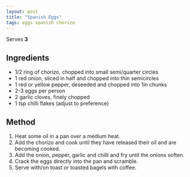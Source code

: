 ```yaml
---
layout: post
title: "Spanish Eggs"
tags: eggs spanish chorizo
---
```


Serves **3**

## Ingredients

* 1/2 ring of chorizo, chopped into small semi/quarter circles
* 1 red onion, sliced in half and chopped into thin semicircles
* 1 red or yellow pepper, deseeded and chopped into 1in chunks
* 2-3 eggs per person
* 2 garlic cloves, finely chopped
* 1 tsp chilli flakes (adjust to preference)

## Method

1. Heat some oil in a pan over a medium heat.
2. Add the chorizo and cook until they have released their oil and are becoming cooked.
3. Add the onion, pepper, garlic and chilli and fry until the onions soften.
4. Crack the eggs directly into the pan and scramble.
5. Serve with/on toast or toasted bagels with coffee.
